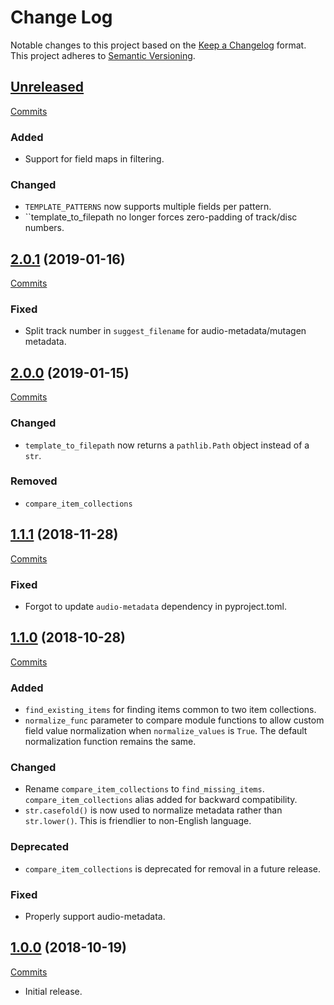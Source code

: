 # Change Log

Notable changes to this project based on the [Keep a Changelog](https://keepachangelog.com) format.
This project adheres to [Semantic Versioning](https://semver.org).


## [Unreleased](https://github.com/thebigmunch/google-music-utils/tree/master)

[Commits](https://github.com/thebigmunch/google-music-utils/compare/2.0.1...master)

### Added

* Support for field maps in filtering.

### Changed

* ``TEMPLATE_PATTERNS`` now supports multiple fields per pattern.
* ``template_to_filepath no longer forces zero-padding of track/disc numbers.


## [2.0.1](https://github.com/thebigmunch/google-music-utils/releases/tag/2.0.1) (2019-01-16)

[Commits](https://github.com/thebigmunch/google-music-utils/compare/2.0.0...2.0.1)

### Fixed

* Split track number in ``suggest_filename`` for audio-metadata/mutagen metadata.


## [2.0.0](https://github.com/thebigmunch/google-music-utils/releases/tag/2.0.0) (2019-01-15)

[Commits](https://github.com/thebigmunch/google-music-utils/compare/1.1.1...2.0.0)

### Changed

* ``template_to_filepath`` now returns a ``pathlib.Path`` object instead of a ``str``.

### Removed

* ``compare_item_collections``


## [1.1.1](https://github.com/thebigmunch/google-music-utils/releases/tag/1.1.1) (2018-11-28)

[Commits](https://github.com/thebigmunch/google-music-utils/compare/1.1.0...1.1.1)

### Fixed

* Forgot to update ``audio-metadata`` dependency in pyproject.toml.


## [1.1.0](https://github.com/thebigmunch/google-music-utils/releases/tag/1.1.0) (2018-10-28)

[Commits](https://github.com/thebigmunch/google-music-utils/compare/1.0.0...1.1.0)

### Added

* ``find_existing_items`` for finding items common to two item collections.
* ``normalize_func`` parameter to compare module functions to allow custom
  field value normalization when ``normalize_values`` is ``True``.
  The default normalization function remains the same.

### Changed

* Rename ``compare_item_collections`` to ``find_missing_items``.
  ``compare_item_collections`` alias added for backward compatibility.
* ``str.casefold()`` is now used to normalize metadata rather than
  ``str.lower()``. This is friendlier to non-English language.

### Deprecated

* ``compare_item_collections`` is deprecated for removal in a future release.

### Fixed

* Properly support audio-metadata.


## [1.0.0](https://github.com/thebigmunch/google-music-utils/releases/tag/1.0.0) (2018-10-19)

[Commits](https://github.com/thebigmunch/google-music-utils/commit/d466a8cb75041c1d1f6add1a999bfd1e25e73b0c)

* Initial release.
